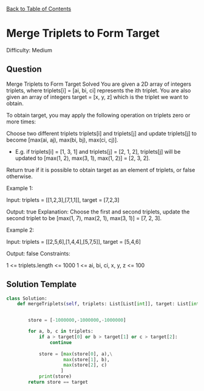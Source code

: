 [Back to Table of Contents](../README.md)

# Merge Triplets to Form Target
Difficulty: Medium

## Question
Merge Triplets to Form Target
Solved 
You are given a 2D array of integers triplets, where triplets[i] = [ai, bi, ci] represents the ith triplet. You are also given an array of integers target = [x, y, z] which is the triplet we want to obtain.

To obtain target, you may apply the following operation on triplets zero or more times:

Choose two different triplets triplets[i] and triplets[j] and update triplets[j] to become [max(ai, aj), max(bi, bj), max(ci, cj)].
* E.g. if triplets[i] = [1, 3, 1] and triplets[j] = [2, 1, 2], triplets[j] will be updated to [max(1, 2), max(3, 1), max(1, 2)] = [2, 3, 2].

Return true if it is possible to obtain target as an element of triplets, or false otherwise.

Example 1:

Input: triplets = [[1,2,3],[7,1,1]], target = [7,2,3]

Output: true
Explanation:
Choose the first and second triplets, update the second triplet to be [max(1, 7), max(2, 1), max(3, 1)] = [7, 2, 3].

Example 2:

Input: triplets = [[2,5,6],[1,4,4],[5,7,5]], target = [5,4,6]

Output: false
Constraints:

1 <= triplets.length <= 1000
1 <= ai, bi, ci, x, y, z <= 100

## Solution Template
```python
class Solution:
    def mergeTriplets(self, triplets: List[List[int]], target: List[int]) -> bool:


        store = [-1000000,-1000000,-1000000]

        for a, b, c in triplets:
            if a > target[0] or b > target[1] or c > target[2]:
                continue
            
            store = [max(store[0], a),\
                     max(store[1], b),
                     max(store[2], c)
                    ]
            print(store)
        return store == target

            

        
```
